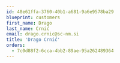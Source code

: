 ```yaml
---
id: 48e61ffa-3760-40b1-a681-9a6e9578ba29
blueprint: customers
first_name: Drago
last_name: Crnić
email: drago.crnic@sc-nm.si
title: 'Drago Crnić'
orders:
  - 7c0d88f2-6cca-4bb2-89ae-95a262489364
---
```


